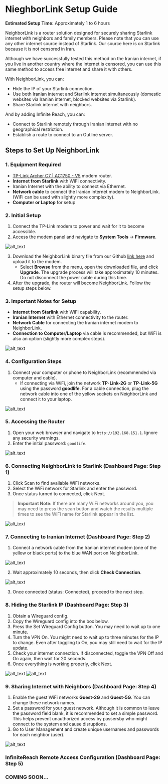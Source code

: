 # NieghborLink Setup Guide

**Estimated Setup Time:** Approximately 1 to 6 hours

NeighborLink is a router solution designed for securely sharing Starlink internet with neighbors and family members. Please note that you can use any other internet source instead of Starlink. Our source here is on Starlink because it is not censored in Iran.

Although we have successfully tested this method on the Iranian internet, if you live in another country where the internet is censored, you can use this same method to access free internet and share it with others.

With NeighborLink, you can:
* Hide the IP of your Starlink connection.
* Use both Iranian internet and Starlink internet simultaneously (domestic websites via Iranian internet, blocked websites via Starlink).
* Share Starlink internet with neighbors.

And by adding Infinite Reach, you can:
* Connect to Starlink remotely through Iranian internet with no geographical restriction.
* Establish a route to connect to an Outline server.

## Steps to Set Up NeighborLink

### 1. Equipment Required
* [TP-Link Archer C7 | AC1750 - V5](https://www.tp-link.com/de/home-networking/wifi-router/archer-c7/) modem router.
* **Internet from Starlink** with WiFi connectivity.
* Iranian Internet with the ability to connect via Ethernet.
* **Network cable** to connect the Iranian internet modem to NeighborLink. (WiFi can be used with slightly more complexity).
* **Computer or Laptop** for setup

### 2. Initial Setup

1. Connect the TP-Link modem to power and wait for it to become accessible.
2. Access the modem panel and navigate to **System Tools** -> **Firmware**.


![alt_text](images/image1.png "image_tooltip")

3. Download the NeighborLink binary file from our Github [link here](https://github.com/nasnet-community/neighbor-link/releases) and upload it to the modem.
    * Select **Browse** from the menu, open the downloaded file, and click **Upgrade**. The upgrade process will take approximately 10 minutes. Do not disconnect the power cable during this time.
4. After the upgrade, the router will become NeighborLink. Follow the setup steps below.

### 3. Important Notes for Setup
* **Internet from Starlink** with WiFi capability.
* **Iranian Internet** with Ethernet connectivity to the router.
* **Network Cable** for connecting the Iranian internet modem to NeighborLink.
* **Connection to Computer/Laptop** via cable is recommended, but WiFi is also an option (slightly more complex steps).

![alt_text](images/image2.png "image_tooltip")

### 4. Configuration Steps

1. Connect your computer or phone to NeighborLink (recommended via computer and cable).
    * If connecting via WiFi, join the network **TP-Link-2G** or **TP-Link-5G** using the password **goodlife**. For a cable connection, plug the network cable into one of the yellow sockets on NeighborLink and connect it to your laptop.

![alt_text](images/image3.png "image_tooltip")

### 5. Accessing the Router

1. Open your web browser and navigate to `http://192.168.151.1`. Ignore any security warnings.
2. Enter the initial password: `goodlife`.

![alt_text](images/image4.png "image_tooltip")

### 6. Connecting NeighborLink to Starlink (Dashboard Page: Step 1)

1. Click Scan to find available WiFi networks.
2. Select the WiFi network for Starlink and enter the password.
3. Once status turned to connected, click Next.

> **Important Note:** If there are many WiFi networks around you, you may need to press the scan button and watch the results multiple times to see the WiFi name for Starlink appear in the list.

![alt_text](images/image5.png "image_tooltip")

### 7. Connecting to Iranian Internet (Dashboard Page: Step 2)

1. Connect a network cable from the Iranian internet modem (one of the yellow or black ports) to the blue WAN port on NeighborLink.

![alt_text](images/image6.png "image_tooltip")

2. Wait approximately 10 seconds, then click **Check Connection**.

![alt_text](images/image7.png "image_tooltip")

3. Once connected (status: Connected), proceed to the next step.

### 8. Hiding the Starlink IP (Dashboard Page: Step 3)

1. Obtain a Wireguard config.
2. Copy the Wireguard config into the box below.
3. Press the Set Wireguard Config button. You may need to wait up to one minute.
4. Turn the VPN On. You might need to wait up to three minutes for the IP to change. Even after toggling to On, you may still need to wait for the IP update.
5. Check your internet connection. If disconnected, toggle the VPN Off and On again, then wait for 20 seconds.
6. Once everything is working properly, click Next.

![alt_text](images/image8.png "image_tooltip")
![alt_text](images/image9.png "image_tooltip")

### 9. Sharing Internet with Neighbors (Dashboard Page: Step 4)

1. Enable the guest WiFi networks **Guest-2G** and **Guest-5G**. You can change these network names.
2. Set a password for your guest network. Although it is common to leave the password field blank, it is recommended to set a simple password. This helps prevent unauthorized access by passersby who might connect to the system and cause disruptions.
3. Go to User Management and create unique usernames and passwords for each neighbor (user).

![alt_text](images/image10.png "image_tooltip")

### InfiniteReach Remote Access Configuration (Dashboard Page: Step 5)
### COMING SOON...